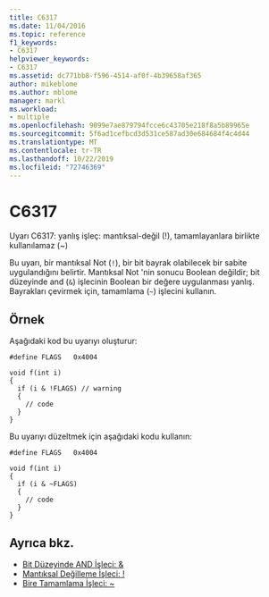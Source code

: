 ```yaml
---
title: C6317
ms.date: 11/04/2016
ms.topic: reference
f1_keywords:
- C6317
helpviewer_keywords:
- C6317
ms.assetid: dc771bb8-f596-4514-af0f-4b39658af365
author: mikeblome
ms.author: mblome
manager: markl
ms.workload:
- multiple
ms.openlocfilehash: 9099e7ae879794fcce6c43705e218f8a5b89965e
ms.sourcegitcommit: 5f6ad1cefbcd3d531ce587ad30e684684f4c4d44
ms.translationtype: MT
ms.contentlocale: tr-TR
ms.lasthandoff: 10/22/2019
ms.locfileid: "72746369"
---
```

# <a name="c6317"></a>C6317
Uyarı C6317: yanlış işleç: mantıksal-değil (!), tamamlayanlara birlikte kullanılamaz (~)

 Bu uyarı, bir mantıksal Not (`!`), bir bit bayrak olabilecek bir sabite uygulandığını belirtir. Mantıksal Not 'nin sonucu Boolean değildir; bit düzeyinde and (`&`) işlecinin Boolean bir değere uygulanması yanlış. Bayrakları çevirmek için, tamamlama (`~`) işlecini kullanın.

## <a name="example"></a>Örnek
 Aşağıdaki kod bu uyarıyı oluşturur:

```
#define FLAGS   0x4004

void f(int i)
{
  if (i & !FLAGS) // warning
  {
    // code
  }
}
```

 Bu uyarıyı düzeltmek için aşağıdaki kodu kullanın:

```
#define FLAGS   0x4004

void f(int i)
{
  if (i & ~FLAGS)
  {
    // code
  }
}
```

## <a name="see-also"></a>Ayrıca bkz.

- [Bit Düzeyinde AND İşleci: &](/cpp/cpp/bitwise-and-operator-amp)
- [Mantıksal Değilleme İşleci: !](/cpp/cpp/logical-negation-operator-exclpt)
- [Bire Tamamlama İşleci: ~](/cpp/cpp/one-s-complement-operator-tilde)
